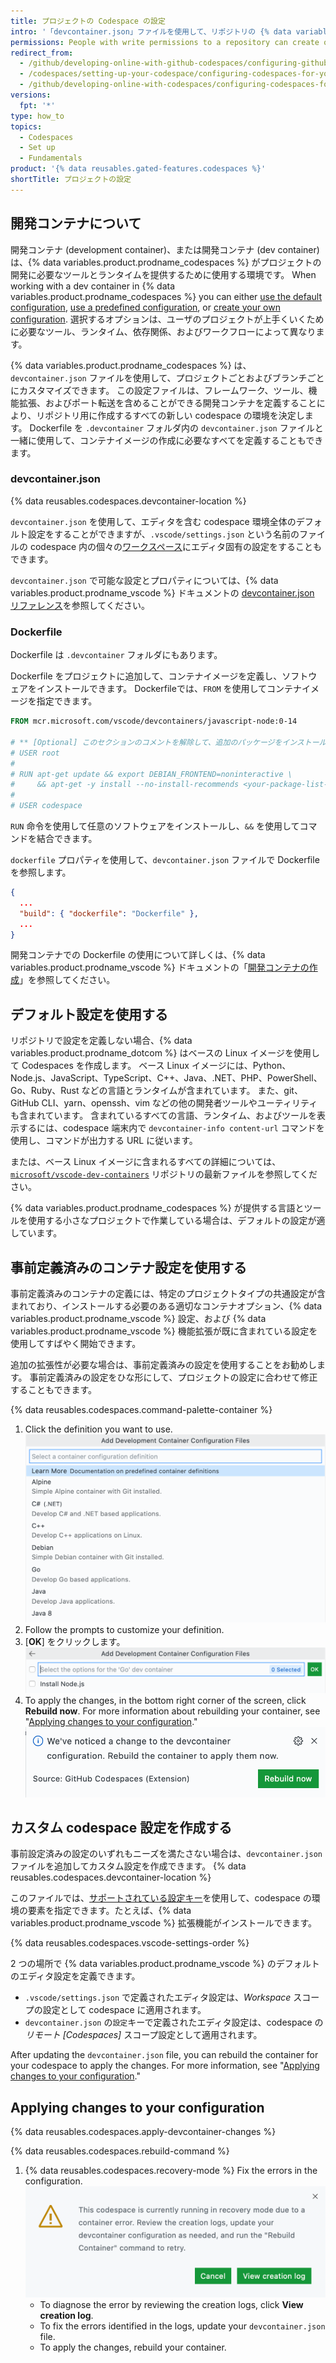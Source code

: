 ```yaml
---
title: プロジェクトの Codespace の設定
intro: '「devcontainer.json」ファイルを使用して、リポジトリの {% data variables.product.prodname_codespaces %} 環境を定義できます。'
permissions: People with write permissions to a repository can create or edit the codespace configuration.
redirect_from:
  - /github/developing-online-with-github-codespaces/configuring-github-codespaces-for-your-project
  - /codespaces/setting-up-your-codespace/configuring-codespaces-for-your-project
  - /github/developing-online-with-codespaces/configuring-codespaces-for-your-project
versions:
  fpt: '*'
type: how_to
topics:
  - Codespaces
  - Set up
  - Fundamentals
product: '{% data reusables.gated-features.codespaces %}'
shortTitle: プロジェクトの設定
---
```


 

## 開発コンテナについて

開発コンテナ (development container)、または開発コンテナ (dev container) は、{% data variables.product.prodname_codespaces %} がプロジェクトの開発に必要なツールとランタイムを提供するために使用する環境です。 When working with a dev container in {% data variables.product.prodname_codespaces %} you can either [use the default configuration](#using-the-default-configuration), [use a predefined configuration](#using-a-predefined-container-configuration), or [create your own configuration](#creating-a-custom-codespace-configuration). 選択するオプションは、ユーザのプロジェクトが上手くいくために必要なツール、ランタイム、依存関係、およびワークフローによって異なります。

{% data variables.product.prodname_codespaces %} は、`devcontainer.json` ファイルを使用して、プロジェクトごとおよびブランチごとにカスタマイズできます。 この設定ファイルは、フレームワーク、ツール、機能拡張、およびポート転送を含めることができる開発コンテナを定義することにより、リポジトリ用に作成するすべての新しい codespace の環境を決定します。 Dockerfile を `.devcontainer` フォルダ内の `devcontainer.json` ファイルと一緒に使用して、コンテナイメージの作成に必要なすべてを定義することもできます。

### devcontainer.json

{% data reusables.codespaces.devcontainer-location %}

`devcontainer.json` を使用して、エディタを含む codespace 環境全体のデフォルト設定をすることができますが、`.vscode/settings.json` という名前のファイルの codespace 内の個々の[ワークスペース](https://code.visualstudio.com/docs/editor/workspaces)にエディタ固有の設定をすることもできます。

`devcontainer.json` で可能な設定とプロパティについては、{% data variables.product.prodname_vscode %} ドキュメントの [devcontainer.json リファレンス](https://aka.ms/vscode-remote/devcontainer.json)を参照してください。

### Dockerfile

Dockerfile は `.devcontainer` フォルダにもあります。

Dockerfile をプロジェクトに追加して、コンテナイメージを定義し、ソフトウェアをインストールできます。 Dockerfileでは、`FROM` を使用してコンテナイメージを指定できます。

```Dockerfile
FROM mcr.microsoft.com/vscode/devcontainers/javascript-node:0-14

# ** [Optional] このセクションのコメントを解除して、追加のパッケージをインストールします。 **
# USER root
#
# RUN apt-get update && export DEBIAN_FRONTEND=noninteractive \
#     && apt-get -y install --no-install-recommends <your-package-list-here>
#
# USER codespace
```

`RUN` 命令を使用して任意のソフトウェアをインストールし、`&&` を使用してコマンドを結合できます。

`dockerfile` プロパティを使用して、`devcontainer.json` ファイルで Dockerfile を参照します。

```json
{
  ...
  "build": { "dockerfile": "Dockerfile" },
  ...
}
```

開発コンテナでの Dockerfile の使用について詳しくは、{% data variables.product.prodname_vscode %} ドキュメントの「[開発コンテナの作成](https://code.visualstudio.com/docs/remote/create-dev-container#_dockerfile)」を参照してください。

## デフォルト設定を使用する

リポジトリで設定を定義しない場合、{% data variables.product.prodname_dotcom %} はベースの Linux イメージを使用して Codespaces を作成します。 ベース Linux イメージには、Python、Node.js、JavaScript、TypeScript、C++、Java、.NET、PHP、PowerShell、Go、Ruby、Rust などの言語とランタイムが含まれています。 また、git、GitHub CLI、yarn、openssh、vim などの他の開発者ツールやユーティリティも含まれています。 含まれているすべての言語、ランタイム、およびツールを表示するには、codespace 端末内で `devcontainer-info content-url` コマンドを使用し、コマンドが出力する URL に従います。

または、ベース Linux イメージに含まれるすべての詳細については、[`microsoft/vscode-dev-containers`](https://github.com/microsoft/vscode-dev-containers/tree/main/containers/codespaces-linux) リポジトリの最新ファイルを参照してください。

{% data variables.product.prodname_codespaces %} が提供する言語とツールを使用する小さなプロジェクトで作業している場合は、デフォルトの設定が適しています。


## 事前定義済みのコンテナ設定を使用する

事前定義済みのコンテナの定義には、特定のプロジェクトタイプの共通設定が含まれており、インストールする必要のある適切なコンテナオプション、{% data variables.product.prodname_vscode %} 設定、および {% data variables.product.prodname_vscode %} 機能拡張が既に含まれている設定を使用してすばやく開始できます。

追加の拡張性が必要な場合は、事前定義済みの設定を使用することをお勧めします。 事前定義済みの設定をひな形にして、プロジェクトの設定に合わせて修正することもできます。

{% data reusables.codespaces.command-palette-container %}
1. Click the definition you want to use. ![List of predefined container definitions](/assets/images/help/codespaces/predefined-container-definitions-list.png)
1. Follow the prompts to customize your definition.
1. [**OK**] をクリックします。 ![OK button](/assets/images/help/codespaces/prebuilt-container-ok-button.png)
1. To apply the changes, in the bottom right corner of the screen, click **Rebuild now**. For more information about rebuilding your container, see "[Applying changes to your configuration](#applying-changes-to-your-configuration)." !["Codespaces: Rebuild Container" in the command palette](/assets/images/help/codespaces/rebuild-prompt.png)


## カスタム codespace 設定を作成する

事前設定済みの設定のいずれもニーズを満たさない場合は、`devcontainer.json` ファイルを追加してカスタム設定を作成できます。 {% data reusables.codespaces.devcontainer-location %}

このファイルでは、[サポートされている設定キー](https://code.visualstudio.com/docs/remote/devcontainerjson-reference)を使用して、codespace の環境の要素を指定できます。たとえば、{% data variables.product.prodname_vscode %} 拡張機能がインストールできます。

{% data reusables.codespaces.vscode-settings-order %}

2 つの場所で {% data variables.product.prodname_vscode %} のデフォルトのエディタ設定を定義できます。

* `.vscode/settings.json` で定義されたエディタ設定は、_Workspace_ スコープの設定として codespace に適用されます。
* `devcontainer.json` の`設定`キーで定義されたエディタ設定は、codespace の _リモート [Codespaces]_ スコープ設定として適用されます。

After updating the `devcontainer.json` file, you can rebuild the container for your codespace to apply the changes. For more information, see "[Applying changes to your configuration](#applying-changes-to-your-configuration)."


<!--
## Supported codespace configuration keys

You can use configuration keys supported by {% data variables.product.prodname_codespaces %} in `devcontainer.json`.

### General settings

- `name`
- `settings`
- `extensions`
- `forwardPorts`
- `postCreateCommand`

### Docker, Dockerfile, or image settings

- `image`
- `dockerFile`
- `context`
- `containerEnv`
- `remoteEnv`
- `containerUser`
- `remoteUser`
- `mounts`
- `runArgs`
- `overrideCommand`
- `dockerComposeFile`

For more information about the available settings for `devcontainer.json`, see [devcontainer.json reference](https://aka.ms/vscode-remote/devcontainer.json) in the {% data variables.product.prodname_vscode %} documentation.
-->

## Applying changes to your configuration

{% data reusables.codespaces.apply-devcontainer-changes %}

{% data reusables.codespaces.rebuild-command %}
1. {% data reusables.codespaces.recovery-mode %} Fix the errors in the configuration. ![Error message about recovery mode](/assets/images/help/codespaces/recovery-mode-error-message.png)
   - To diagnose the error by reviewing the creation logs, click **View creation log**.
   - To fix the errors identified in the logs, update your `devcontainer.json` file.
   - To apply the changes, rebuild your container. 
